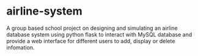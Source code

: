 # airline-system
A group based school project on designing and simulating an airline database system using python flask to interact with MySQL database and provide a web interface for different users to add, display or delete infomation.
